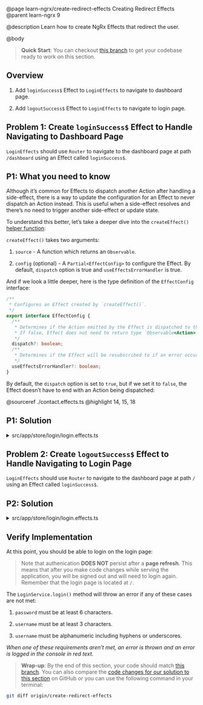 @page learn-ngrx/create-redirect-effects Creating Redirect Effects
@parent learn-ngrx 9

@description Learn how to create NgRx Effects that redirect the user.

@body

> **Quick Start**: You can checkout [this branch](https://github.com/bitovi/angular-ngrx-chat/tree/test-api-effects) to get your codebase ready to work on this section.


## Overview

1. Add `loginSuccess$` Effect to `LoginEffects` to navigate to dashboard page.

2. Add `logoutSuccess$` Effect to `LoginEffects` to navigate to login page.


## Problem 1: Create `loginSuccess$` Effect to Handle Navigating to Dashboard Page

`LoginEffects` should use `Router` to navigate to the dashboard page at path `/dashboard` using an Effect called `loginSuccess$`.


## P1: What you need to know

Although it’s common for Effects to dispatch another Action after handling a side-effect, there is a way to update the configuration for an Effect to never dispatch an Action instead. This is useful when a side-effect resolves and there’s no need to trigger another side-effect or update state.

To understand this better, let’s take a deeper dive into the `createEffect()` [helper function](https://ngrx.io/api/effects/createEffect):

`createEffect()` takes two arguments:

1. `source` - A function which returns an `Observable`.

2. `config` (optional) - A `Partial<EffectConfig>` to configure the Effect. By default, `dispatch` option is true and `useEffectsErrorHandler` is true.

And if we look a little deeper, here is the type definition of the `EffectConfig` interface:

```ts
/**
 * Configures an Effect created by `createEffect()`.
 */
export interface EffectConfig {
  /**
   * Determines if the Action emitted by the Effect is dispatched to the store.
   * If false, Effect does not need to return type `Observable<Action>`.
   */
  dispatch?: boolean;
  /**
   * Determines if the Effect will be resubscribed to if an error occurs in the main Actions stream.
   */
  useEffectsErrorHandler?: boolean;
}
```

By default, the `dispatch` option is set to `true`, but if we set it to `false`, the Effect doesn’t have to end with an Action being dispatched:

@sourceref ./contact.effects.ts
@highlight 14, 15, 18


## P1: Solution

<details>
<summary>src/app/store/login/login.effects.ts</summary>
@diff ../7-create-api-effects/login.effects.ts ./login.effects-login-success-effect.ts only
</details>


## Problem 2: Create `logoutSuccess$` Effect to Handle Navigating to Login Page

`LoginEffects` should use `Router` to navigate to the dashboard page at path `/` using an Effect called `loginSuccess$`.


## P2: Solution

<details>
<summary>src/app/store/login/login.effects.ts</summary>
@diff ./login.effects-login-success-effect.ts ./login.effects.ts only
</details>


## Verify Implementation

At this point, you should be able to login on the login page:

> Note that authenication **DOES NOT** persist after a **page refresh**. This means that after you make code changes while serving the application, you will be signed out and will need to login again. Remember that the login page is located at `/`.

The `LoginService.login()` method will throw an error if any of these cases are not met:

1. `password` must be at least 6 characters.

2. `username` must be at least 3 characters.

3. `username` must be alphanumeric including hyphens or underscores.

_When one of these requirements aren’t met, an error is thrown and an error is logged in the console in red text._


> **Wrap-up**: By the end of this section, your code should match [this branch](https://github.com/bitovi/angular-ngrx-chat/tree/create-redirect-effects). You can also compare the [code changes for our solution to this section](https://github.com/bitovi/angular-ngrx-chat/compare/test-api-effects...create-redirect-effects) on GitHub or you can use the following command in your terminal:

```bash
git diff origin/create-redirect-effects
```
